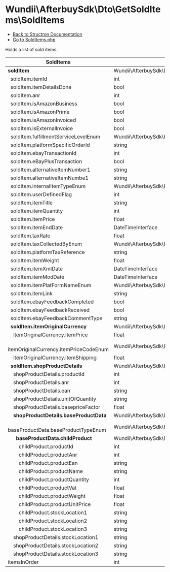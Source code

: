 # Wundii\AfterbuySdk\Dto\GetSoldItems\SoldItems
- [Back to Structron Documentation](/var/www/afterbuy-sdk/docs//_Structron.md)
- [Go to SoldItems.php](/var/www/afterbuy-sdk/src/Dto/GetSoldItems/SoldItems.php)

Holds a list of sold items.

| SoldItems                                                 | Type                                                     | Default                           | Description |
| --------------------------------------------------------- | -------------------------------------------------------- | --------------------------------- | ----------- |
| **soldItem**                                              | Wundii\AfterbuySdk\Dto\GetSoldItems\SoldItem[]           | []                                |             |
| &nbsp; soldItem.itemId                                    | int                                                      | required                          |             |
| &nbsp; soldItem.itemDetailsDone                           | bool                                                     | false                             |             |
| &nbsp; soldItem.anr                                       | int                                                      | null                              |             |
| &nbsp; soldItem.isAmazonBusiness                          | bool                                                     | false                             |             |
| &nbsp; soldItem.isAmazonPrime                             | bool                                                     | false                             |             |
| &nbsp; soldItem.isAmazonInvoiced                          | bool                                                     | false                             |             |
| &nbsp; soldItem.isExternalInvoice                         | bool                                                     | false                             |             |
| &nbsp; soldItem.fulfillmentServiceLevelEnum               | Wundii\AfterbuySdk\Enum\FulfillmentServiceLevelEnum      | FulfillmentServiceLevelEnum::NONE |             |
| &nbsp; soldItem.platformSpecificOrderId                   | string                                                   | null                              |             |
| &nbsp; soldItem.ebayTransactionId                         | int                                                      | null                              |             |
| &nbsp; soldItem.eBayPlusTransaction                       | bool                                                     | false                             |             |
| &nbsp; soldItem.alternativeItemNumber1                    | string                                                   | null                              |             |
| &nbsp; soldItem.alternativeItemNumbe1                     | string                                                   | null                              |             |
| &nbsp; soldItem.internalItemTypeEnum                      | Wundii\AfterbuySdk\Enum\InternalItemTypeEnum             | null                              |             |
| &nbsp; soldItem.userDefinedFlag                           | int                                                      | null                              |             |
| &nbsp; soldItem.itemTitle                                 | string                                                   | null                              |             |
| &nbsp; soldItem.itemQuantity                              | int                                                      | null                              |             |
| &nbsp; soldItem.itemPrice                                 | float                                                    | null                              |             |
| &nbsp; soldItem.itemEndDate                               | DateTimeInterface                                        | null                              |             |
| &nbsp; soldItem.taxRate                                   | float                                                    | null                              |             |
| &nbsp; soldItem.taxCollectedByEnum                        | Wundii\AfterbuySdk\Enum\TaxCollectedByEnum               | null                              |             |
| &nbsp; soldItem.platformTaxReference                      | string                                                   | null                              |             |
| &nbsp; soldItem.itemWeight                                | float                                                    | null                              |             |
| &nbsp; soldItem.itemXmlDate                               | DateTimeInterface                                        | null                              |             |
| &nbsp; soldItem.itemModDate                               | DateTimeInterface                                        | null                              |             |
| &nbsp; soldItem.itemPlatFormNameEnum                      | Wundii\AfterbuySdk\Enum\ItemPlatFormNameEnum             | null                              |             |
| &nbsp; soldItem.itemLink                                  | string                                                   | null                              |             |
| &nbsp; soldItem.ebayFeedbackCompleted                     | bool                                                     | null                              |             |
| &nbsp; soldItem.ebayFeedbackReceived                      | bool                                                     | null                              |             |
| &nbsp; soldItem.ebayFeedbackCommentType                   | string                                                   | null                              |             |
| **&nbsp; soldItem.itemOriginalCurrency**                  | Wundii\AfterbuySdk\Dto\GetSoldItems\ItemOriginalCurrency | null                              |             |
| &nbsp; &nbsp; itemOriginalCurrency.itemPrice              | float                                                    | null                              |             |
| &nbsp; &nbsp; itemOriginalCurrency.itemPriceCodeEnum      | Wundii\AfterbuySdk\Enum\ItemPriceCodeEnum                | null                              |             |
| &nbsp; &nbsp; itemOriginalCurrency.itemShipping           | float                                                    | null                              |             |
| **&nbsp; soldItem.shopProductDetails**                    | Wundii\AfterbuySdk\Dto\GetSoldItems\ShopProductDetails   | null                              |             |
| &nbsp; &nbsp; shopProductDetails.productId                | int                                                      | null                              |             |
| &nbsp; &nbsp; shopProductDetails.anr                      | int                                                      | null                              |             |
| &nbsp; &nbsp; shopProductDetails.ean                      | string                                                   | null                              |             |
| &nbsp; &nbsp; shopProductDetails.unitOfQuantity           | string                                                   | null                              |             |
| &nbsp; &nbsp; shopProductDetails.basepriceFactor          | float                                                    | null                              |             |
| **&nbsp; &nbsp; shopProductDetails.baseProductData**      | Wundii\AfterbuySdk\Dto\GetSoldItems\BaseProductData      | null                              |             |
| &nbsp; &nbsp; &nbsp; baseProductData.baseProductTypeEnum  | Wundii\AfterbuySdk\Enum\BaseProductTypeEnum              | required                          |             |
| **&nbsp; &nbsp; &nbsp; baseProductData.childProduct**     | Wundii\AfterbuySdk\Dto\GetSoldItems\ChildProduct[]       | []                                |             |
| &nbsp; &nbsp; &nbsp; &nbsp; childProduct.productId        | int                                                      | null                              |             |
| &nbsp; &nbsp; &nbsp; &nbsp; childProduct.productAnr       | int                                                      | null                              |             |
| &nbsp; &nbsp; &nbsp; &nbsp; childProduct.productEan       | string                                                   | null                              |             |
| &nbsp; &nbsp; &nbsp; &nbsp; childProduct.productName      | string                                                   | null                              |             |
| &nbsp; &nbsp; &nbsp; &nbsp; childProduct.productQuantity  | int                                                      | 0                                 |             |
| &nbsp; &nbsp; &nbsp; &nbsp; childProduct.productVat       | float                                                    | 0                                 |             |
| &nbsp; &nbsp; &nbsp; &nbsp; childProduct.productWeight    | float                                                    | 0                                 |             |
| &nbsp; &nbsp; &nbsp; &nbsp; childProduct.productUnitPrice | float                                                    | 0                                 |             |
| &nbsp; &nbsp; &nbsp; &nbsp; childProduct.stockLocation1   | string                                                   | null                              |             |
| &nbsp; &nbsp; &nbsp; &nbsp; childProduct.stockLocation2   | string                                                   | null                              |             |
| &nbsp; &nbsp; &nbsp; &nbsp; childProduct.stockLocation3   | string                                                   | null                              |             |
| &nbsp; &nbsp; shopProductDetails.stockLocation1           | string                                                   | null                              |             |
| &nbsp; &nbsp; shopProductDetails.stockLocation2           | string                                                   | null                              |             |
| &nbsp; &nbsp; shopProductDetails.stockLocation3           | string                                                   | null                              |             |
| itemsInOrder                                              | int                                                      | null                              |             |
